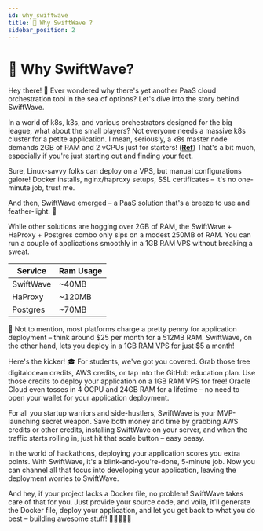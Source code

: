 ```yaml
---
id: why_swiftwave
title: 🌊 Why SwiftWave ?
sidebar_position: 2
---
```


# 🌊 Why SwiftWave?

Hey there! 🚀 Ever wondered why there's yet another PaaS cloud orchestration tool in the sea of options? Let's dive into the story behind SwiftWave.

In a world of k8s, k3s, and various orchestrators designed for the big league, what about the small players? Not everyone needs a massive k8s cluster for a petite application. I mean, seriously, a k8s master node demands 2GB of RAM and 2 vCPUs just for starters! ([**Ref**](https://kubernetes.io/docs/setup/production-environment/tools/kubeadm/install-kubeadm/)) That's a bit much, especially if you're just starting out and finding your feet.

Sure, Linux-savvy folks can deploy on a VPS, but manual configurations galore! Docker installs, nginx/haproxy setups, SSL certificates – it's no one-minute job, trust me.

And then, SwiftWave emerged – a PaaS solution that's a breeze to use and feather-light. 🌟

While other solutions are hogging over 2GB of RAM, the SwiftWave + HaProxy + Postgres combo only sips on a modest 250MB of RAM. You can run a couple of applications smoothly in a 1GB RAM VPS without breaking a sweat.

| Service   | Ram Usage  |
| --------- | ---------- |
| SwiftWave | ~40MB      |
| HaProxy   | ~120MB     |
| Postgres  | ~70MB      |

💸 Not to mention, most platforms charge a pretty penny for application deployment – think around $25 per month for a 512MB RAM. SwiftWave, on the other hand, lets you deploy in a 1GB RAM VPS for just $5 a month!

Here's the kicker! 🎓 For students, we've got you covered. Grab those free digitalocean credits, AWS credits, or tap into the GitHub education plan. Use those credits to deploy your application on a 1GB RAM VPS for free! Oracle Cloud even tosses in 4 OCPU and 24GB RAM for a lifetime – no need to open your wallet for your application deployment.

For all you startup warriors and side-hustlers, SwiftWave is your MVP-launching secret weapon. Save both money and time by grabbing AWS credits or other credits, installing SwiftWave on your server, and when the traffic starts rolling in, just hit that scale button – easy peasy.

In the world of hackathons, deploying your application scores you extra points. With SwiftWave, it's a blink-and-you're-done, 5-minute job. Now you can channel all that focus into developing your application, leaving the deployment worries to SwiftWave.

And hey, if your project lacks a Docker file, no problem! SwiftWave takes care of that for you. Just provide your source code, and voila, it'll generate the Docker file, deploy your application, and let you get back to what you do best – building awesome stuff! 🚀👩‍💻👨‍💻
